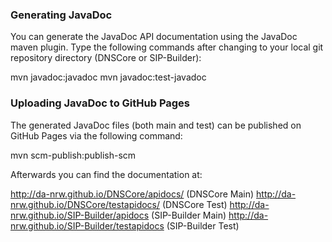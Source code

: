 ### Generating JavaDoc

You can generate the JavaDoc API documentation using the JavaDoc maven plugin. Type the following commands after changing to your local git repository directory (DNSCore or SIP-Builder):

mvn javadoc:javadoc
mvn javadoc:test-javadoc

### Uploading JavaDoc to GitHub Pages

The generated JavaDoc files (both main and test) can be published on GitHub Pages via the following command:

mvn scm-publish:publish-scm

Afterwards you can find the documentation at:

http://da-nrw.github.io/DNSCore/apidocs/ (DNSCore Main)
http://da-nrw.github.io/DNSCore/testapidocs/ (DNSCore Test)
http://da-nrw.github.io/SIP-Builder/apidocs (SIP-Builder Main)
http://da-nrw.github.io/SIP-Builder/testapidocs (SIP-Builder Test)
